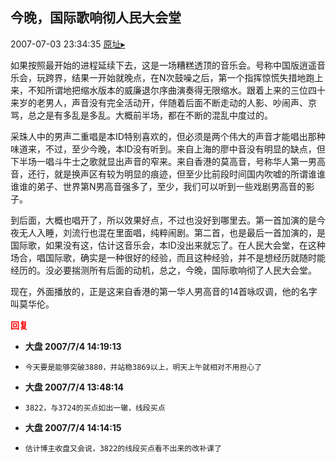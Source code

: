 ## 今晚，国际歌响彻人民大会堂
2007-07-03 23:34:35
[原址▸](http://www.fxgan.com/chan_time/2007_07_12/543.htm)


如果按照最开始的进程延续下去，这是一场糟糕透顶的音乐会。号称中国版逍遥音乐会，玩跨界，结果一开始就晚点，在N次鼓噪之后，第一个指挥惊慌失措地跑上来，不知所谓地把缩水版本的威廉退尔序曲演奏得无限缩水。跟着上来的三位四十来岁的老男人，声音没有完全活动开，伴随着后面不断走动的人影、吵闹声、京骂，总之是有多乱是多乱。大概前半场，都在不断的混乱中度过的。

采珠人中的男声二重唱是本ID特别喜欢的，但必须是两个伟大的声音才能唱出那种味道来，不过，至少今晚，本ID没有听到。来自上海的廖中音没有明显的缺点，但下半场一唱斗牛士之歌就显出声音的窄来。来自香港的莫高音，号称华人第一男高音，还行，就是换声区有较为明显的痕迹，但至少比前段时间国内吹嘘的所谓谁谁谁谁的弟子、世界第N男高音强多了，至少，我们可以听到一些戏剧男高音的影子。

到后面，大概也唱开了，所以效果好点，不过也没好到哪里去。第一首加演的是今夜无人入睡，刘流行也混在里面唱，纯粹闹剧。第二首，也是最后一首加演的，是国际歌，如果没有这，估计这音乐会，本ID没出来就忘了。在人民大会堂，在这种场合，唱国际歌，确实是一种很好的经验，而且这种经验，并不是想经历就随时能经历的。没必要揣测所有后面的动机，总之，今晚，国际歌响彻了人民大会堂。

现在，外面播放的，正是这来自香港的第一华人男高音的14首咏叹调，他的名字叫莫华伦。




**<font color='red'>回复</font>**


- **大盘 2007/7/4 14:19:13**
- ```
  今天要是能够突破3880，并站稳3869以上，明天上午就相对不用担心了
  ```
- **大盘 2007/7/4 13:48:14**
- ```
  3822，与3724的买点如出一辙，线段买点
  ```
- **大盘 2007/7/4 14:14:15**
- ```
  估计博主收盘又会说，3822的线段买点看不出来的改补课了
  ```
